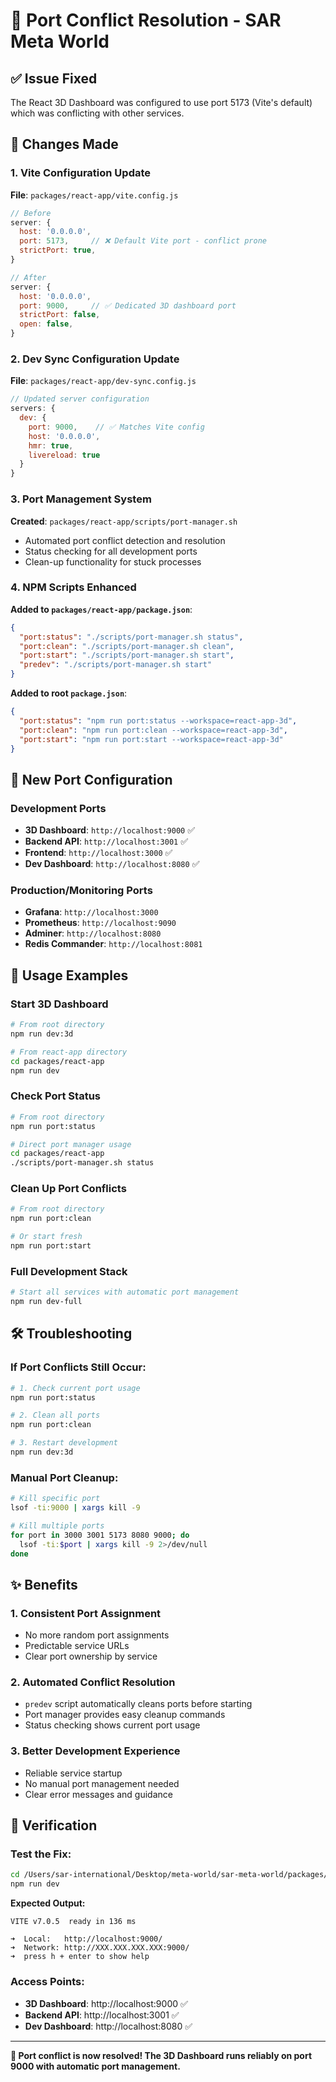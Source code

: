 # 🔧 Port Conflict Resolution - SAR Meta World

## ✅ **Issue Fixed**
The React 3D Dashboard was configured to use port 5173 (Vite's default) which was conflicting with other services.

## 🔨 **Changes Made**

### **1. Vite Configuration Update**
**File**: `packages/react-app/vite.config.js`
```javascript
// Before
server: {
  host: '0.0.0.0',
  port: 5173,     // ❌ Default Vite port - conflict prone
  strictPort: true,
}

// After  
server: {
  host: '0.0.0.0',
  port: 9000,     // ✅ Dedicated 3D dashboard port
  strictPort: false,
  open: false,
}
```

### **2. Dev Sync Configuration Update**
**File**: `packages/react-app/dev-sync.config.js`
```javascript
// Updated server configuration
servers: {
  dev: {
    port: 9000,    // ✅ Matches Vite config
    host: '0.0.0.0',
    hmr: true,
    livereload: true
  }
}
```

### **3. Port Management System**
**Created**: `packages/react-app/scripts/port-manager.sh`
- Automated port conflict detection and resolution
- Status checking for all development ports
- Clean-up functionality for stuck processes

### **4. NPM Scripts Enhanced**
**Added to `packages/react-app/package.json`**:
```json
{
  "port:status": "./scripts/port-manager.sh status",
  "port:clean": "./scripts/port-manager.sh clean", 
  "port:start": "./scripts/port-manager.sh start",
  "predev": "./scripts/port-manager.sh start"
}
```

**Added to root `package.json`**:
```json
{
  "port:status": "npm run port:status --workspace=react-app-3d",
  "port:clean": "npm run port:clean --workspace=react-app-3d",
  "port:start": "npm run port:start --workspace=react-app-3d"
}
```

## 🎯 **New Port Configuration**

### **Development Ports**
- **3D Dashboard**: `http://localhost:9000` ✅
- **Backend API**: `http://localhost:3001` ✅
- **Frontend**: `http://localhost:3000` ✅
- **Dev Dashboard**: `http://localhost:8080` ✅

### **Production/Monitoring Ports**
- **Grafana**: `http://localhost:3000`
- **Prometheus**: `http://localhost:9090`
- **Adminer**: `http://localhost:8080`
- **Redis Commander**: `http://localhost:8081`

## 🚀 **Usage Examples**

### **Start 3D Dashboard**
```bash
# From root directory
npm run dev:3d

# From react-app directory
cd packages/react-app
npm run dev
```

### **Check Port Status**
```bash
# From root directory
npm run port:status

# Direct port manager usage
cd packages/react-app
./scripts/port-manager.sh status
```

### **Clean Up Port Conflicts**
```bash
# From root directory
npm run port:clean

# Or start fresh
npm run port:start
```

### **Full Development Stack**
```bash
# Start all services with automatic port management
npm run dev-full
```

## 🛠️ **Troubleshooting**

### **If Port Conflicts Still Occur:**
```bash
# 1. Check current port usage
npm run port:status

# 2. Clean all ports
npm run port:clean

# 3. Restart development
npm run dev:3d
```

### **Manual Port Cleanup:**
```bash
# Kill specific port
lsof -ti:9000 | xargs kill -9

# Kill multiple ports
for port in 3000 3001 5173 8080 9000; do
  lsof -ti:$port | xargs kill -9 2>/dev/null
done
```

## ✨ **Benefits**

### **1. Consistent Port Assignment**
- No more random port assignments
- Predictable service URLs
- Clear port ownership by service

### **2. Automated Conflict Resolution**
- `predev` script automatically cleans ports before starting
- Port manager provides easy cleanup commands
- Status checking shows current port usage

### **3. Better Development Experience**
- Reliable service startup
- No manual port management needed
- Clear error messages and guidance

## 🎉 **Verification**

### **Test the Fix:**
```bash
cd /Users/sar-international/Desktop/meta-world/sar-meta-world/packages/react-app
npm run dev
```

**Expected Output:**
```
VITE v7.0.5  ready in 136 ms

➜  Local:   http://localhost:9000/
➜  Network: http://XXX.XXX.XXX.XXX:9000/
➜  press h + enter to show help
```

### **Access Points:**
- **3D Dashboard**: http://localhost:9000 ✅
- **Backend API**: http://localhost:3001 ✅
- **Dev Dashboard**: http://localhost:8080 ✅

---

**🎯 Port conflict is now resolved! The 3D Dashboard runs reliably on port 9000 with automatic port management.**

